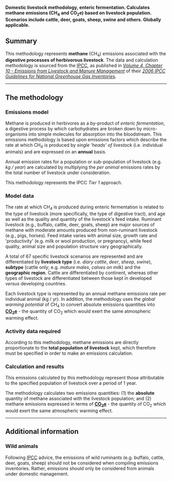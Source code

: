 **Domestic livestock methodology, enteric fermentation. Calculates
methane emissions (CH<sub>4</sub> and CO<sub>2</sub>e) based on livestock population.
Scenarios include cattle, deer, goats, sheep, swine and others. Globally
applicable.**

## Summary

This methodology represents **methane** (CH<sub>4</sub>) emissions associated
with the **digestive processes of herbivorous livestock**. The data and
calculation methodology is sourced from the [IPCC](IPCC), as published
in *[Volume 4, Chapter 10 - Emissions from Livestock and Manure
Management](http://www.ipcc-nggip.iges.or.jp/public/2006gl/pdf/4_Volume4/V4_10_Ch10_Livestock.pdf)*
of their *[2006 IPCC Guidelines for National Greenhouse Gas
Inventories](http://www.ipcc-nggip.iges.or.jp/public/2006gl/index.html)*.

-----

## The methodology

### Emissions model

Methane is produced in herbivores as a by-product of *enteric
fermentation*, a digestive process by which carbohydrates are broken
down by micro-organisms into simple molecules for absorption into the
bloodstream. This emissions methodology is based upon emissions factors
which describe the rate at which CH<sub>4</sub> is produced by *single 'heads'
of livestock* (i.e. individual animals) and are expressed on an
**annual** basis.

Annual emission rates for a population or sub-population of livestock
(e.g. *kg / year*) are calculated by multiplying the *per animal*
emissions rates by the total number of livestock under consideration.

This methodology represents the IPCC *Tier 1* approach.

### Model data

The rate at which CH<sub>4</sub> is produced during enteric fermentation is
related to the type of livestock (more specifically, the type of
digestive tract), and age as well as the quality and quantity of the
livestock's feed intake. Ruminant livestock (e.g., buffalo, cattle,
deer, goats, sheep) are major sources of methane with moderate amounts
produced from non-ruminant livestock (e.g., pigs, horses). Feed intake
varies with animal size, growth rate and 'productivity' (e.g. milk or
wool production, or pregnancy), while feed quality, animal size and
population structure vary geographically.

A total of 67 specific livestock scenarios are represented and are
differentiated by **livestock type** (i.e. *diary cattle*, *deer*,
*sheep*, *swine*), **subtype** (cattle only; e.g. *mature males*,
*calves on milk*) and the **geographic region**. Cattle are
differentiated by continent, whereas other types of livestock are
differentiated between those kept in developed *versus* developing
countries.

Each livestock type is represented by an annual methane emissions rate
per individual animal (kg / yr). In addition, the methodology uses the
*global warming potential* of CH<sub>4</sub> to convert absolute emissions
quantities into
**[CO<sub>2</sub>e](Greenhouse_gases_Global_warming_potentials)** - the
quantity of CO<sub>2</sub> which would exert the same atmospheric warming
effect.

### Activity data required

According to this methodology, methane emissions are directly
proportionate to the **total population of livestock** kept, which
therefore must be specified in order to make an emissions calculation.

### Calculation and results

This emissions calculated by this methodology represent those
attributable to the specified population of livestock over a period of 1
year.

The methodology calculates two emissions quantities: (1) the
**absolute** quantity of methane associated with the livestock
population; and (2) methane emissions expressed in terms of
**[CO<sub>2</sub>e](Greenhouse_gases_Global_warming_potentials)** - the
quantity of CO<sub>2</sub> which would exert the same atmospheric warming
effect.

-----

## Additional information

### Wild animals

Following [IPCC](IPCC) advice, the emissions of wild ruminants (e.g.
buffalo, cattle, deer, goats, sheep) should not be considered when
compiling emissions inventories. Rather, emissions should only be
considered from animals under domestic management.
